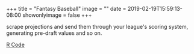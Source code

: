+++
title = "Fantasy Baseball"
image = ""
date = 2019-02-19T15:59:13-08:00
showonlyimage = false
+++

scrape projections and send them through your league's scoring system, generating pre-draft values and so on.

<!--more-->

[R Code](https://github.com/CodyStumpo/fantasy-baseball) 
